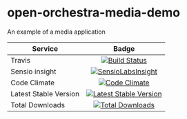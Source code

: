 open-orchestra-media-demo
=========================

An example of a media application

| Service       | Badge         |
| ------------- |:-------------:|
| Travis | [![Build Status](https://travis-ci.org/open-orchestra/open-orchestra-media-demo.svg?branch=master)](https://travis-ci.org/open-orchestra/open-orchestra-media-demo) |
| Sensio insight | [![SensioLabsInsight](https://insight.sensiolabs.com/projects/418f7f13-2ffd-4bc6-83ba-421012c1adbd/big.png)](https://insight.sensiolabs.com/projects/418f7f13-2ffd-4bc6-83ba-421012c1adbd) |
| Code Climate | [![Code Climate](https://codeclimate.com/github/open-orchestra/open-orchestra-media-demo/badges/gpa.svg)](https://codeclimate.com/github/open-orchestra/open-orchestra-media-demo) |
| Latest Stable Version | [![Latest Stable Version](https://poser.pugx.org/open-orchestra/open-orchestra-media-demo/v/stable)](https://packagist.org/packages/open-orchestra/open-orchestra-media-demo) |
| Total Downloads | [![Total Downloads](https://poser.pugx.org/open-orchestra/open-orchestra-media-demo/downloads)](https://packagist.org/packages/open-orchestra/open-orchestra-media-demo) |
